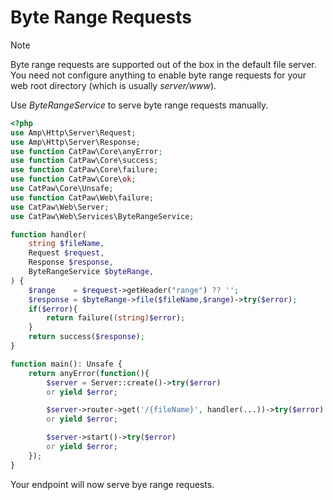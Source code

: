 # Byte Range Requests

> [!NOTE]
> Byte range requests are supported out of the box in the default file server.\
> You need not configure anything to enable byte range requests for your web root directory (which is
> usually _server/www_).

Use _ByteRangeService_ to serve byte range requests manually.

```php
<?php
use Amp\Http\Server\Request;
use Amp\Http\Server\Response;
use function CatPaw\Core\anyError;
use function CatPaw\Core\success;
use function CatPaw\Core\failure;
use function CatPaw\Core\ok;
use CatPaw\Core\Unsafe;
use function CatPaw\Web\failure;
use CatPaw\Web\Server;
use CatPaw\Web\Services\ByteRangeService;

function handler(
    string $fileName,
    Request $request,
    Response $response,
    ByteRangeService $byteRange,
) {
    $range    = $request->getHeader("range") ?? '';
    $response = $byteRange->file($fileName,$range)->try($error);
    if($error){
        return failure((string)$error);
    }
    return success($response);
}

function main(): Unsafe {
    return anyError(function(){
        $server = Server::create()->try($error)
        or yield $error;

        $server->router->get('/{fileName}', handler(...))->try($error)
        or yield $error;

        $server->start()->try($error)
        or yield $error;
    });
}
```

Your endpoint will now serve bye range requests.
